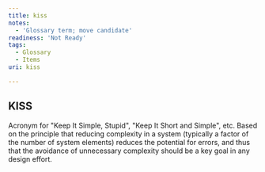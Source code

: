 ```yaml
---
title: kiss
notes:
  - 'Glossary term; move candidate'
readiness: 'Not Ready'
tags:
  - Glossary
  - Items
uri: kiss

---
```

## KISS

Acronym for "Keep It Simple, Stupid", "Keep It Short and Simple", etc. Based on the principle that reducing complexity in a system (typically a factor of the number of system elements) reduces the potential for errors, and thus that the avoidance of unnecessary complexity should be a key goal in any design effort.

